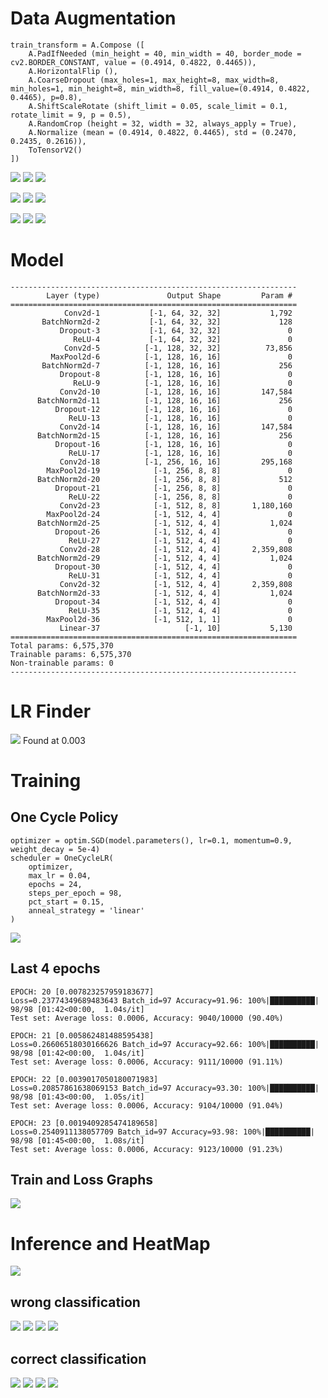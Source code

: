 # Data Augmentation

```
train_transform = A.Compose ([
    A.PadIfNeeded (min_height = 40, min_width = 40, border_mode = cv2.BORDER_CONSTANT, value = (0.4914, 0.4822, 0.4465)),
    A.HorizontalFlip (),
    A.CoarseDropout (max_holes=1, max_height=8, max_width=8, min_holes=1, min_height=8, min_width=8, fill_value=(0.4914, 0.4822, 0.4465), p=0.8),
    A.ShiftScaleRotate (shift_limit = 0.05, scale_limit = 0.1, rotate_limit = 9, p = 0.5),
    A.RandomCrop (height = 32, width = 32, always_apply = True),
    A.Normalize (mean = (0.4914, 0.4822, 0.4465), std = (0.2470, 0.2435, 0.2616)),
    ToTensorV2()
])
```
![](https://github.com/divyanshuraj6815/EVA6/blob/main/Experiment_9/images/aug1.png)
![](https://github.com/divyanshuraj6815/EVA6/blob/main/Experiment_9/images/aug2.png)
![](https://github.com/divyanshuraj6815/EVA6/blob/main/Experiment_9/images/aug3.png)

![](https://github.com/divyanshuraj6815/EVA6/blob/main/Experiment_9/images/img1.png)
![](https://github.com/divyanshuraj6815/EVA6/blob/main/Experiment_9/images/img2.png)
![](https://github.com/divyanshuraj6815/EVA6/blob/main/Experiment_9/images/img3.png)

![](https://github.com/divyanshuraj6815/EVA6/blob/main/Experiment_9/images/aug1.gif)
![](https://github.com/divyanshuraj6815/EVA6/blob/main/Experiment_9/images/aug2.gif)
![](https://github.com/divyanshuraj6815/EVA6/blob/main/Experiment_9/images/aug3.gif)

# Model

```
----------------------------------------------------------------
        Layer (type)               Output Shape         Param #
================================================================
            Conv2d-1           [-1, 64, 32, 32]           1,792
       BatchNorm2d-2           [-1, 64, 32, 32]             128
           Dropout-3           [-1, 64, 32, 32]               0
              ReLU-4           [-1, 64, 32, 32]               0
            Conv2d-5          [-1, 128, 32, 32]          73,856
         MaxPool2d-6          [-1, 128, 16, 16]               0
       BatchNorm2d-7          [-1, 128, 16, 16]             256
           Dropout-8          [-1, 128, 16, 16]               0
              ReLU-9          [-1, 128, 16, 16]               0
           Conv2d-10          [-1, 128, 16, 16]         147,584
      BatchNorm2d-11          [-1, 128, 16, 16]             256
          Dropout-12          [-1, 128, 16, 16]               0
             ReLU-13          [-1, 128, 16, 16]               0
           Conv2d-14          [-1, 128, 16, 16]         147,584
      BatchNorm2d-15          [-1, 128, 16, 16]             256
          Dropout-16          [-1, 128, 16, 16]               0
             ReLU-17          [-1, 128, 16, 16]               0
           Conv2d-18          [-1, 256, 16, 16]         295,168
        MaxPool2d-19            [-1, 256, 8, 8]               0
      BatchNorm2d-20            [-1, 256, 8, 8]             512
          Dropout-21            [-1, 256, 8, 8]               0
             ReLU-22            [-1, 256, 8, 8]               0
           Conv2d-23            [-1, 512, 8, 8]       1,180,160
        MaxPool2d-24            [-1, 512, 4, 4]               0
      BatchNorm2d-25            [-1, 512, 4, 4]           1,024
          Dropout-26            [-1, 512, 4, 4]               0
             ReLU-27            [-1, 512, 4, 4]               0
           Conv2d-28            [-1, 512, 4, 4]       2,359,808
      BatchNorm2d-29            [-1, 512, 4, 4]           1,024
          Dropout-30            [-1, 512, 4, 4]               0
             ReLU-31            [-1, 512, 4, 4]               0
           Conv2d-32            [-1, 512, 4, 4]       2,359,808
      BatchNorm2d-33            [-1, 512, 4, 4]           1,024
          Dropout-34            [-1, 512, 4, 4]               0
             ReLU-35            [-1, 512, 4, 4]               0
        MaxPool2d-36            [-1, 512, 1, 1]               0
           Linear-37                   [-1, 10]           5,130
================================================================
Total params: 6,575,370
Trainable params: 6,575,370
Non-trainable params: 0
----------------------------------------------------------------
```

# LR Finder

![](https://github.com/divyanshuraj6815/EVA6/blob/main/Experiment_9/images/lr_finder.png)
Found at 0.003

# Training

## One Cycle Policy
```
optimizer = optim.SGD(model.parameters(), lr=0.1, momentum=0.9, weight_decay = 5e-4)
scheduler = OneCycleLR(
    optimizer,
    max_lr = 0.04, 
    epochs = 24, 
    steps_per_epoch = 98,
    pct_start = 0.15, 
    anneal_strategy = 'linear'
)
```
![](https://github.com/divyanshuraj6815/EVA6/blob/main/Experiment_9/images/lr.png)

## Last 4 epochs
```
EPOCH: 20 [0.007823257959183677]
Loss=0.23774349689483643 Batch_id=97 Accuracy=91.96: 100%|██████████| 98/98 [01:42<00:00,  1.04s/it]
Test set: Average loss: 0.0006, Accuracy: 9040/10000 (90.40%)

EPOCH: 21 [0.005862481488595438]
Loss=0.26606518030166626 Batch_id=97 Accuracy=92.66: 100%|██████████| 98/98 [01:42<00:00,  1.04s/it]
Test set: Average loss: 0.0006, Accuracy: 9111/10000 (91.11%)

EPOCH: 22 [0.0039017050180071983]
Loss=0.20857861638069153 Batch_id=97 Accuracy=93.30: 100%|██████████| 98/98 [01:43<00:00,  1.05s/it]
Test set: Average loss: 0.0006, Accuracy: 9104/10000 (91.04%)

EPOCH: 23 [0.0019409285474189658]
Loss=0.2540911138057709 Batch_id=97 Accuracy=93.98: 100%|██████████| 98/98 [01:45<00:00,  1.08s/it]
Test set: Average loss: 0.0006, Accuracy: 9123/10000 (91.23%)
```

## Train and Loss Graphs
![](https://github.com/divyanshuraj6815/EVA6/blob/main/Experiment_9/images/graph.png)

# Inference and HeatMap
![](https://github.com/divyanshuraj6815/EVA6/blob/main/Experiment_9/images/heatmap.png)

## wrong classification
![](https://github.com/divyanshuraj6815/EVA6/blob/main/Experiment_9/images/wrong1.png)
![](https://github.com/divyanshuraj6815/EVA6/blob/main/Experiment_9/images/wrong2.png)
![](https://github.com/divyanshuraj6815/EVA6/blob/main/Experiment_9/images/wrong3.png)
![](https://github.com/divyanshuraj6815/EVA6/blob/main/Experiment_9/images/wrong4.png)

## correct classification
![](https://github.com/divyanshuraj6815/EVA6/blob/main/Experiment_9/images/correct1.png)
![](https://github.com/divyanshuraj6815/EVA6/blob/main/Experiment_9/images/correct2.png)
![](https://github.com/divyanshuraj6815/EVA6/blob/main/Experiment_9/images/correct3.png)
![](https://github.com/divyanshuraj6815/EVA6/blob/main/Experiment_9/images/correct4.png)
